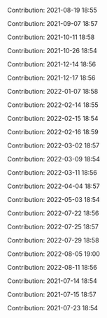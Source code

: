 Contribution: 2021-08-19 18:55

Contribution: 2021-09-07 18:57

Contribution: 2021-10-11 18:58

Contribution: 2021-10-26 18:54

Contribution: 2021-12-14 18:56

Contribution: 2021-12-17 18:56

Contribution: 2022-01-07 18:58

Contribution: 2022-02-14 18:55

Contribution: 2022-02-15 18:54

Contribution: 2022-02-16 18:59

Contribution: 2022-03-02 18:57

Contribution: 2022-03-09 18:54

Contribution: 2022-03-11 18:56

Contribution: 2022-04-04 18:57

Contribution: 2022-05-03 18:54

Contribution: 2022-07-22 18:56

Contribution: 2022-07-25 18:57

Contribution: 2022-07-29 18:58

Contribution: 2022-08-05 19:00

Contribution: 2022-08-11 18:56

Contribution: 2021-07-14 18:54

Contribution: 2021-07-15 18:57

Contribution: 2021-07-23 18:54

